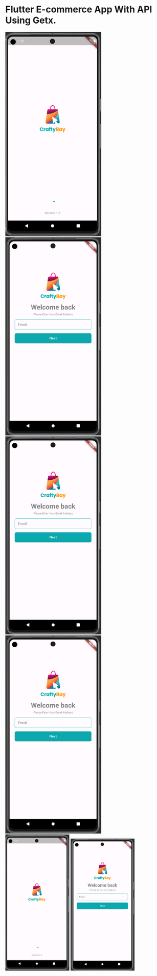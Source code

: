 # Flutter E-commerce App With API Using Getx.

<div style="display: inline-block;">
  <img src="assets/images/output/splash_page.png" alt="splash Screen" width="300"/>
  <img src="assets/images/output/email_verify.png" alt="splash Screen" width="300"/>
  <img src="assets/images/output/email_verify.png" alt="splash Screen" width="300"/>
  <img src="assets/images/output/email_verify.png" alt="splash Screen" width="300"/>

</div>

<div style="display: inline-block;">
  <img src="assets/images/output/splash_page.png" alt="splash Screen" width="200"/>
  <img src="assets/images/output/email_verify.png" alt="splash Screen" width="200"/>
</div>




 
